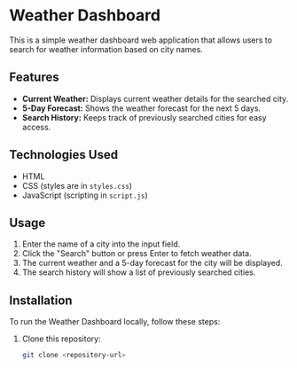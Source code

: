 # Weather Dashboard

This is a simple weather dashboard web application that allows users to search for weather information based on city names.

## Features

- **Current Weather:** Displays current weather details for the searched city.
- **5-Day Forecast:** Shows the weather forecast for the next 5 days.
- **Search History:** Keeps track of previously searched cities for easy access.

## Technologies Used

- HTML
- CSS (styles are in `styles.css`)
- JavaScript (scripting in `script.js`)

## Usage

1. Enter the name of a city into the input field.
2. Click the "Search" button or press Enter to fetch weather data.
3. The current weather and a 5-day forecast for the city will be displayed.
4. The search history will show a list of previously searched cities.

## Installation

To run the Weather Dashboard locally, follow these steps:

1. Clone this repository:
   ```bash
   git clone <repository-url>
